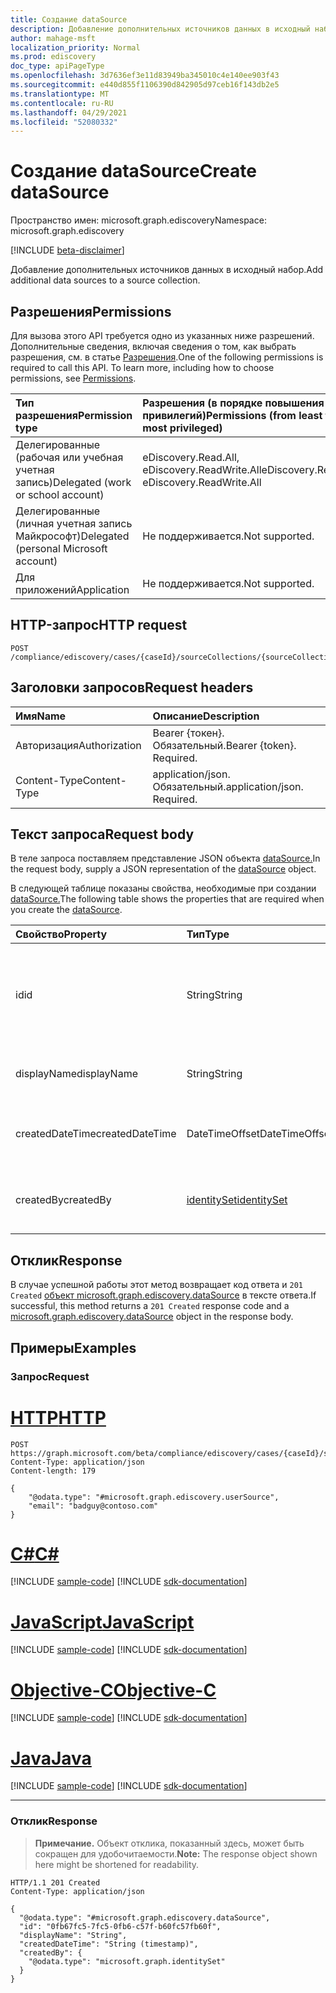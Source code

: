 ```yaml
---
title: Создание dataSource
description: Добавление дополнительных источников данных в исходный набор.
author: mahage-msft
localization_priority: Normal
ms.prod: ediscovery
doc_type: apiPageType
ms.openlocfilehash: 3d7636ef3e11d83949ba345010c4e140ee903f43
ms.sourcegitcommit: e440d855f1106390d842905d97ceb16f143db2e5
ms.translationtype: MT
ms.contentlocale: ru-RU
ms.lasthandoff: 04/29/2021
ms.locfileid: "52080332"
---
```

# <a name="create-datasource"></a><span data-ttu-id="fe38d-103">Создание dataSource</span><span class="sxs-lookup"><span data-stu-id="fe38d-103">Create dataSource</span></span>

<span data-ttu-id="fe38d-104">Пространство имен: microsoft.graph.ediscovery</span><span class="sxs-lookup"><span data-stu-id="fe38d-104">Namespace: microsoft.graph.ediscovery</span></span>

[!INCLUDE [beta-disclaimer](../../includes/beta-disclaimer.md)]

<span data-ttu-id="fe38d-105">Добавление дополнительных источников данных в исходный набор.</span><span class="sxs-lookup"><span data-stu-id="fe38d-105">Add additional data sources to a source collection.</span></span>

## <a name="permissions"></a><span data-ttu-id="fe38d-106">Разрешения</span><span class="sxs-lookup"><span data-stu-id="fe38d-106">Permissions</span></span>

<span data-ttu-id="fe38d-p101">Для вызова этого API требуется одно из указанных ниже разрешений. Дополнительные сведения, включая сведения о том, как выбрать разрешения, см. в статье [Разрешения](/graph/permissions-reference).</span><span class="sxs-lookup"><span data-stu-id="fe38d-p101">One of the following permissions is required to call this API. To learn more, including how to choose permissions, see [Permissions](/graph/permissions-reference).</span></span>

|<span data-ttu-id="fe38d-109">Тип разрешения</span><span class="sxs-lookup"><span data-stu-id="fe38d-109">Permission type</span></span>|<span data-ttu-id="fe38d-110">Разрешения (в порядке повышения привилегий)</span><span class="sxs-lookup"><span data-stu-id="fe38d-110">Permissions (from least to most privileged)</span></span>|
|:---|:---|
|<span data-ttu-id="fe38d-111">Делегированные (рабочая или учебная учетная запись)</span><span class="sxs-lookup"><span data-stu-id="fe38d-111">Delegated (work or school account)</span></span>|<span data-ttu-id="fe38d-112">eDiscovery.Read.All, eDiscovery.ReadWrite.All</span><span class="sxs-lookup"><span data-stu-id="fe38d-112">eDiscovery.Read.All, eDiscovery.ReadWrite.All</span></span>|
|<span data-ttu-id="fe38d-113">Делегированные (личная учетная запись Майкрософт)</span><span class="sxs-lookup"><span data-stu-id="fe38d-113">Delegated (personal Microsoft account)</span></span>|<span data-ttu-id="fe38d-114">Не поддерживается.</span><span class="sxs-lookup"><span data-stu-id="fe38d-114">Not supported.</span></span>|
|<span data-ttu-id="fe38d-115">Для приложений</span><span class="sxs-lookup"><span data-stu-id="fe38d-115">Application</span></span>|<span data-ttu-id="fe38d-116">Не поддерживается.</span><span class="sxs-lookup"><span data-stu-id="fe38d-116">Not supported.</span></span>|

## <a name="http-request"></a><span data-ttu-id="fe38d-117">HTTP-запрос</span><span class="sxs-lookup"><span data-stu-id="fe38d-117">HTTP request</span></span>

<!-- {
  "blockType": "ignored"
}
-->

``` http
POST /compliance/ediscovery/cases/{caseId}/sourceCollections/{sourceCollectionId}/additionalSources
```

## <a name="request-headers"></a><span data-ttu-id="fe38d-118">Заголовки запросов</span><span class="sxs-lookup"><span data-stu-id="fe38d-118">Request headers</span></span>

|<span data-ttu-id="fe38d-119">Имя</span><span class="sxs-lookup"><span data-stu-id="fe38d-119">Name</span></span>|<span data-ttu-id="fe38d-120">Описание</span><span class="sxs-lookup"><span data-stu-id="fe38d-120">Description</span></span>|
|:---|:---|
|<span data-ttu-id="fe38d-121">Авторизация</span><span class="sxs-lookup"><span data-stu-id="fe38d-121">Authorization</span></span>|<span data-ttu-id="fe38d-p102">Bearer {токен}. Обязательный.</span><span class="sxs-lookup"><span data-stu-id="fe38d-p102">Bearer {token}. Required.</span></span>|
|<span data-ttu-id="fe38d-124">Content-Type</span><span class="sxs-lookup"><span data-stu-id="fe38d-124">Content-Type</span></span>|<span data-ttu-id="fe38d-p103">application/json. Обязательный.</span><span class="sxs-lookup"><span data-stu-id="fe38d-p103">application/json. Required.</span></span>|

## <a name="request-body"></a><span data-ttu-id="fe38d-127">Текст запроса</span><span class="sxs-lookup"><span data-stu-id="fe38d-127">Request body</span></span>

<span data-ttu-id="fe38d-128">В теле запроса поставляем представление JSON объекта [dataSource.](../resources/ediscovery-datasource.md)</span><span class="sxs-lookup"><span data-stu-id="fe38d-128">In the request body, supply a JSON representation of the [dataSource](../resources/ediscovery-datasource.md) object.</span></span>

<span data-ttu-id="fe38d-129">В следующей таблице показаны свойства, необходимые при создании [dataSource.](../resources/ediscovery-datasource.md)</span><span class="sxs-lookup"><span data-stu-id="fe38d-129">The following table shows the properties that are required when you create the [dataSource](../resources/ediscovery-datasource.md).</span></span>

|<span data-ttu-id="fe38d-130">Свойство</span><span class="sxs-lookup"><span data-stu-id="fe38d-130">Property</span></span>|<span data-ttu-id="fe38d-131">Тип</span><span class="sxs-lookup"><span data-stu-id="fe38d-131">Type</span></span>|<span data-ttu-id="fe38d-132">Описание</span><span class="sxs-lookup"><span data-stu-id="fe38d-132">Description</span></span>|
|:---|:---|:---|
|<span data-ttu-id="fe38d-133">id</span><span class="sxs-lookup"><span data-stu-id="fe38d-133">id</span></span>|<span data-ttu-id="fe38d-134">String</span><span class="sxs-lookup"><span data-stu-id="fe38d-134">String</span></span>|<span data-ttu-id="fe38d-135">ID для [случая sourceCollection.](../resources/ediscovery-sourcecollection.md)</span><span class="sxs-lookup"><span data-stu-id="fe38d-135">The ID for [sourceCollection](../resources/ediscovery-sourcecollection.md) case.</span></span> <span data-ttu-id="fe38d-136">Только для чтения.</span><span class="sxs-lookup"><span data-stu-id="fe38d-136">Read-only.</span></span> <span data-ttu-id="fe38d-137">Унаследованный от [сущности](../resources/entity.md)</span><span class="sxs-lookup"><span data-stu-id="fe38d-137">Inherited from [entity](../resources/entity.md)</span></span>|
|<span data-ttu-id="fe38d-138">displayName</span><span class="sxs-lookup"><span data-stu-id="fe38d-138">displayName</span></span>|<span data-ttu-id="fe38d-139">String</span><span class="sxs-lookup"><span data-stu-id="fe38d-139">String</span></span>|<span data-ttu-id="fe38d-140">Имя [источникаCollection](../resources/ediscovery-sourcecollection.md)</span><span class="sxs-lookup"><span data-stu-id="fe38d-140">The name of the [sourceCollection](../resources/ediscovery-sourcecollection.md)</span></span>|
|<span data-ttu-id="fe38d-141">createdDateTime</span><span class="sxs-lookup"><span data-stu-id="fe38d-141">createdDateTime</span></span>|<span data-ttu-id="fe38d-142">DateTimeOffset</span><span class="sxs-lookup"><span data-stu-id="fe38d-142">DateTimeOffset</span></span>|<span data-ttu-id="fe38d-143">Дата и время создания [sourceCollection.](../resources/ediscovery-sourcecollection.md)</span><span class="sxs-lookup"><span data-stu-id="fe38d-143">The date and time when the [sourceCollection](../resources/ediscovery-sourcecollection.md) was created.</span></span>|
|<span data-ttu-id="fe38d-144">createdBy</span><span class="sxs-lookup"><span data-stu-id="fe38d-144">createdBy</span></span>|[<span data-ttu-id="fe38d-145">identitySet</span><span class="sxs-lookup"><span data-stu-id="fe38d-145">identitySet</span></span>](../resources/identityset.md)|<span data-ttu-id="fe38d-146">Пользователь, создавший [sourceCollection.](../resources/ediscovery-sourcecollection.md)</span><span class="sxs-lookup"><span data-stu-id="fe38d-146">The user who created the [sourceCollection](../resources/ediscovery-sourcecollection.md).</span></span>|

## <a name="response"></a><span data-ttu-id="fe38d-147">Отклик</span><span class="sxs-lookup"><span data-stu-id="fe38d-147">Response</span></span>

<span data-ttu-id="fe38d-148">В случае успешной работы этот метод возвращает код ответа и `201 Created` [объект microsoft.graph.ediscovery.dataSource](../resources/ediscovery-datasource.md) в тексте ответа.</span><span class="sxs-lookup"><span data-stu-id="fe38d-148">If successful, this method returns a `201 Created` response code and a [microsoft.graph.ediscovery.dataSource](../resources/ediscovery-datasource.md) object in the response body.</span></span>

## <a name="examples"></a><span data-ttu-id="fe38d-149">Примеры</span><span class="sxs-lookup"><span data-stu-id="fe38d-149">Examples</span></span>

### <a name="request"></a><span data-ttu-id="fe38d-150">Запрос</span><span class="sxs-lookup"><span data-stu-id="fe38d-150">Request</span></span>


# <a name="http"></a>[<span data-ttu-id="fe38d-151">HTTP</span><span class="sxs-lookup"><span data-stu-id="fe38d-151">HTTP</span></span>](#tab/http)
<!-- {
  "blockType": "request",
  "name": "create_datasource_from__1"
}
-->

``` http
POST https://graph.microsoft.com/beta/compliance/ediscovery/cases/{caseId}/sourceCollections/{sourceCollectionId}/additionalSources
Content-Type: application/json
Content-length: 179

{
    "@odata.type": "#microsoft.graph.ediscovery.userSource",
    "email": "badguy@contoso.com"
}
```
# <a name="c"></a>[<span data-ttu-id="fe38d-152">C#</span><span class="sxs-lookup"><span data-stu-id="fe38d-152">C#</span></span>](#tab/csharp)
[!INCLUDE [sample-code](../includes/snippets/csharp/create-datasource-from--1-csharp-snippets.md)]
[!INCLUDE [sdk-documentation](../includes/snippets/snippets-sdk-documentation-link.md)]

# <a name="javascript"></a>[<span data-ttu-id="fe38d-153">JavaScript</span><span class="sxs-lookup"><span data-stu-id="fe38d-153">JavaScript</span></span>](#tab/javascript)
[!INCLUDE [sample-code](../includes/snippets/javascript/create-datasource-from--1-javascript-snippets.md)]
[!INCLUDE [sdk-documentation](../includes/snippets/snippets-sdk-documentation-link.md)]

# <a name="objective-c"></a>[<span data-ttu-id="fe38d-154">Objective-C</span><span class="sxs-lookup"><span data-stu-id="fe38d-154">Objective-C</span></span>](#tab/objc)
[!INCLUDE [sample-code](../includes/snippets/objc/create-datasource-from--1-objc-snippets.md)]
[!INCLUDE [sdk-documentation](../includes/snippets/snippets-sdk-documentation-link.md)]

# <a name="java"></a>[<span data-ttu-id="fe38d-155">Java</span><span class="sxs-lookup"><span data-stu-id="fe38d-155">Java</span></span>](#tab/java)
[!INCLUDE [sample-code](../includes/snippets/java/create-datasource-from--1-java-snippets.md)]
[!INCLUDE [sdk-documentation](../includes/snippets/snippets-sdk-documentation-link.md)]

---


### <a name="response"></a><span data-ttu-id="fe38d-156">Отклик</span><span class="sxs-lookup"><span data-stu-id="fe38d-156">Response</span></span>

> <span data-ttu-id="fe38d-157">**Примечание.** Объект отклика, показанный здесь, может быть сокращен для удобочитаемости.</span><span class="sxs-lookup"><span data-stu-id="fe38d-157">**Note:** The response object shown here might be shortened for readability.</span></span>
<!-- {
  "blockType": "response",
  "truncated": true,
  "@odata.type": "microsoft.graph.ediscovery.dataSource"
}
-->

``` http
HTTP/1.1 201 Created
Content-Type: application/json

{
  "@odata.type": "#microsoft.graph.ediscovery.dataSource",
  "id": "0fb67fc5-7fc5-0fb6-c57f-b60fc57fb60f",
  "displayName": "String",
  "createdDateTime": "String (timestamp)",
  "createdBy": {
    "@odata.type": "microsoft.graph.identitySet"
  }
}
```
